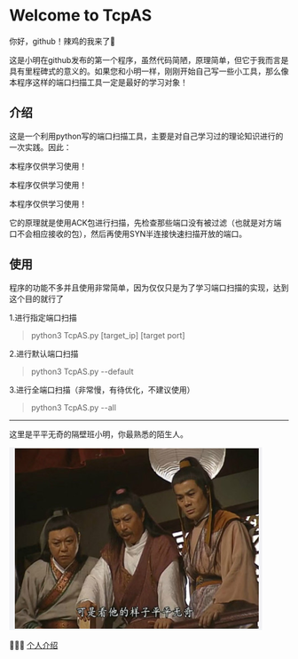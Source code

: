 # Welcome to TcpAS

你好，github！辣鸡的我来了:baby_chick:

这是小明在github发布的第一个程序，虽然代码简陋，原理简单，但它于我而言是具有里程碑式的意义的。如果您和小明一样，刚刚开始自己写一些小工具，那么像本程序这样的端口扫描工具一定是最好的学习对象！

## 介绍

这是一个利用python写的端口扫描工具，主要是对自己学习过的理论知识进行的一次实践。因此：

本程序仅供学习使用！

本程序仅供学习使用！

本程序仅供学习使用！



它的原理就是使用ACK包进行扫描，先检查那些端口没有被过滤（也就是对方端口不会相应接收的包），然后再使用SYN半连接快速扫描开放的端口。

## 使用

程序的功能不多并且使用非常简单，因为仅仅只是为了学习端口扫描的实现，达到这个目的就行了

1.进行指定端口扫描

> python3 TcpAS.py [target_ip]  [target port]

2.进行默认端口扫描

> python3  TcpAS.py --default

3.进行全端口扫描（非常慢，有待优化，不建议使用）

> python3 TcpAS.py --all





***

这里是平平无奇的隔壁班小明，你最熟悉的陌生人。

![pingpingwuqi](https://github.com/Arm1ng/TcpAS/blob/master/image/pingpingwuqi.png?raw=true)

👏👏👏
[个人介绍](https://baike.baidu.com/item/%E5%B0%8F%E6%98%8E/33553?fr=aladdin)

